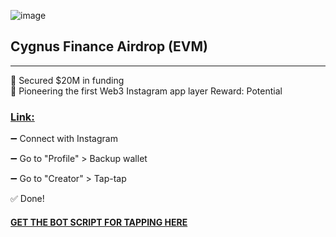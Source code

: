 ![image](https://github.com/user-attachments/assets/1ca72e25-da24-4cf6-b206-57b71500b174)


## Cygnus Finance Airdrop (EVM)

---

📌 Secured $20M in funding  
📌 Pioneering the first Web3 Instagram app layer
Reward: Potential

### [Link:](https://i.cygnus.finance/)

➖ Connect with Instagram 

➖ Go to "Profile" > Backup wallet

➖ Go to "Creator" > Tap-tap

✅ Done!

#### [GET THE BOT SCRIPT FOR TAPPING HERE](https://github.com/tosinchukwu/Airdrop-Farming-2025/blob/main/TapTap/README.md)


